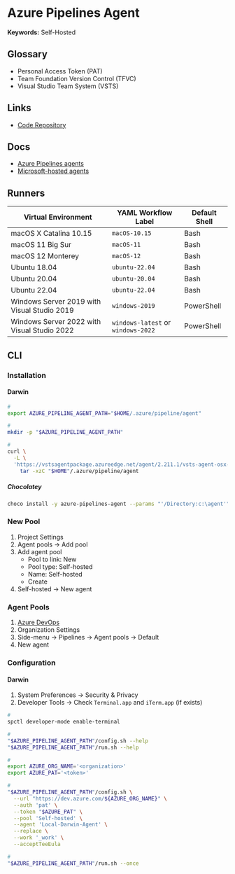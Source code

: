 # Azure Pipelines Agent

<!--
https://www.youtube.com/watch?v=CmamCFSrNzs
-->

**Keywords:** Self-Hosted

## Glossary

- Personal Access Token (PAT)
- Team Foundation Version Control (TFVC)
- Visual Studio Team System (VSTS)

## Links

- [Code Repository](https://github.com/microsoft/azure-pipelines-agent)

## Docs

- [Azure Pipelines agents](https://learn.microsoft.com/en-us/azure/devops/pipelines/agents/agents?view=azure-devops&tabs=browser#install)
- [Microsoft-hosted agents](https://learn.microsoft.com/en-us/azure/devops/pipelines/agents/hosted?view=azure-devops&tabs=yaml)

## Runners

| Virtual Environment                         | YAML Workflow Label                | Default Shell |
| ------------------------------------------- | ---------------------------------- | ------------- |
| macOS X Catalina 10.15                      | `macOS-10.15`                      | Bash          |
| macOS 11 Big Sur                            | `macOS-11`                         | Bash          |
| macOS 12 Monterey                           | `macOS-12`                         | Bash          |
| Ubuntu 18.04                                | `ubuntu-22.04`                     | Bash          |
| Ubuntu 20.04                                | `ubuntu-20.04`                     | Bash          |
| Ubuntu 22.04                                | `ubuntu-22.04`                     | Bash          |
| Windows Server 2019 with Visual Studio 2019 | `windows-2019`                     | PowerShell    |
| Windows Server 2022 with Visual Studio 2022 | `windows-latest` or `windows-2022` | PowerShell    |

<!-- ## Docker

https://hub.docker.com/_/microsoft-azure-pipelines-vsts-agent -->

## CLI

### Installation

#### Darwin

```sh
#
export AZURE_PIPELINE_AGENT_PATH="$HOME/.azure/pipeline/agent"

#
mkdir -p "$AZURE_PIPELINE_AGENT_PATH"

#
curl \
  -L \
  'https://vstsagentpackage.azureedge.net/agent/2.211.1/vsts-agent-osx-x64-2.211.1.tar.gz' | \
    tar -xzC "$HOME"/.azure/pipeline/agent
```

##### Chocolatey

```sh
choco install -y azure-pipelines-agent --params "'/Directory:c:\agent'"
```

### New Pool

1. Project Settings
2. Agent pools -> Add pool
3. Add agent pool
   - Pool to link: New
   - Pool type: Self-hosted
   - Name: Self-hosted
   - Create
4. Self-hosted -> New agent

### Agent Pools

1. [Azure DevOps](https://dev.azure.com)
2. Organization Settings
3. Side-menu -> Pipelines -> Agent pools -> Default
4. New agent

### Configuration

#### Darwin

1. System Preferences -> Security & Privacy
2. Developer Tools -> Check `Terminal.app` and `iTerm.app` (if exists)

```sh
#
spctl developer-mode enable-terminal

#
"$AZURE_PIPELINE_AGENT_PATH"/config.sh --help
"$AZURE_PIPELINE_AGENT_PATH"/run.sh --help

#
export AZURE_ORG_NAME='<organization>'
export AZURE_PAT='<token>'

#
"$AZURE_PIPELINE_AGENT_PATH"/config.sh \
  --url "https://dev.azure.com/${AZURE_ORG_NAME}" \
  --auth 'pat' \
  --token "$AZURE_PAT" \
  --pool 'Self-hosted' \
  --agent 'Local-Darwin-Agent' \
  --replace \
  --work '_work' \
  --acceptTeeEula

#
"$AZURE_PIPELINE_AGENT_PATH"/run.sh --once
```

<!--
"$AZURE_PIPELINE_AGENT_PATH"/config.sh remove
-->

